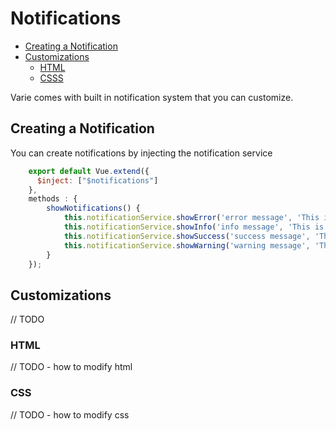 # Notifications

- [Creating a Notification](#creating-a-notification)
- [Customizations](#customizations)
  - [HTML](#html)
  - [CSSS](#css)

Varie comes with built in notification system that you can customize.

## Creating a Notification

You can create notifications by injecting the notification service

```js
    export default Vue.extend({
      $inject: ["$notifications"]
    },
    methods : {
    	showNotifications() {
    		this.notificationService.showError('error message', 'This is an Error Notification');
            this.notificationService.showInfo('info message', 'This is an Info Notification')
            this.notificationService.showSuccess('success message', 'This is an Success Notification, that never goes away', 0)
            this.notificationService.showWarning('warning message', 'This is an Warning Notification with 10 second delay before it goes away', 10000)
    	}
    });
```

## Customizations

// TODO

### HTML

// TODO - how to modify html

### CSS

// TODO - how to modify css
